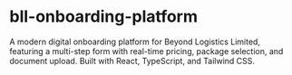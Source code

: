 # bll-onboarding-platform
A modern digital onboarding platform for Beyond Logistics Limited, featuring a multi-step form with real-time pricing, package selection, and document upload. Built with React, TypeScript, and Tailwind CSS.
